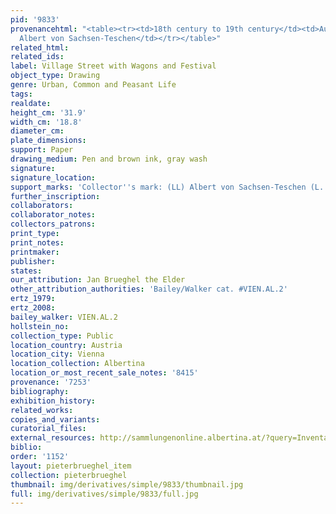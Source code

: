 ```yaml
---
pid: '9833'
provenancehtml: "<table><tr><td>18th century to 19th century</td><td>Austria Vienna</td><td>Herzog
  Albert von Sachsen-Teschen</td></tr></table>"
related_html:
related_ids:
label: Village Street with Wagons and Festival
object_type: Drawing
genre: Urban, Common and Peasant Life
tags:
realdate:
height_cm: '31.9'
width_cm: '18.8'
diameter_cm:
plate_dimensions:
support: Paper
drawing_medium: Pen and brown ink, gray wash
signature:
signature_location:
support_marks: 'Collector''s mark: (LL) Albert von Sachsen-Teschen (L. 174)'
further_inscription:
collaborators:
collaborator_notes:
collectors_patrons:
print_type:
print_notes:
printmaker:
publisher:
states:
our_attribution: Jan Brueghel the Elder
other_attribution_authorities: 'Bailey/Walker cat. #VIEN.AL.2'
ertz_1979:
ertz_2008:
bailey_walker: VIEN.AL.2
hollstein_no:
collection_type: Public
location_country: Austria
location_city: Vienna
location_collection: Albertina
location_or_most_recent_sale_notes: '8415'
provenance: '7253'
bibliography:
exhibition_history:
related_works:
copies_and_variants:
curatorial_files:
external_resources: http://sammlungenonline.albertina.at/?query=Inventarnummer%3D%5B8415%5D&showtype=record
biblio:
order: '1152'
layout: pieterbrueghel_item
collection: pieterbrueghel
thumbnail: img/derivatives/simple/9833/thumbnail.jpg
full: img/derivatives/simple/9833/full.jpg
---
```

